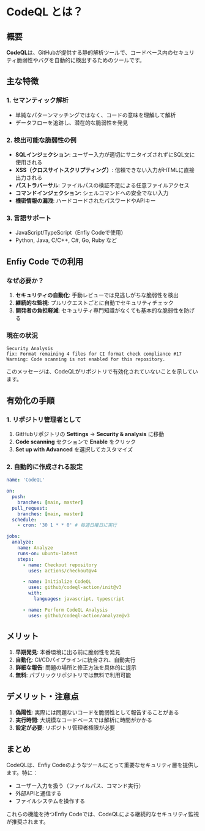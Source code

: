 # CodeQL とは？

## 概要

**CodeQL**は、GitHubが提供する静的解析ツールで、コードベース内のセキュリティ脆弱性やバグを自動的に検出するためのツールです。

## 主な特徴

### 1. セマンティック解析

- 単純なパターンマッチングではなく、コードの意味を理解して解析
- データフローを追跡し、潜在的な脆弱性を発見

### 2. 検出可能な脆弱性の例

- **SQLインジェクション**: ユーザー入力が適切にサニタイズされずにSQL文に使用される
- **XSS（クロスサイトスクリプティング）**: 信頼できない入力がHTMLに直接出力される
- **パストラバーサル**: ファイルパスの検証不足による任意ファイルアクセス
- **コマンドインジェクション**: シェルコマンドへの安全でない入力
- **機密情報の漏洩**: ハードコードされたパスワードやAPIキー

### 3. 言語サポート

- JavaScript/TypeScript（Enfiy Codeで使用）
- Python, Java, C/C++, C#, Go, Ruby など

## Enfiy Code での利用

### なぜ必要か？

1. **セキュリティの自動化**: 手動レビューでは見逃しがちな脆弱性を検出
2. **継続的な監視**: プルリクエストごとに自動でセキュリティチェック
3. **開発者の負担軽減**: セキュリティ専門知識がなくても基本的な脆弱性を防げる

### 現在の状況

```
Security Analysis
fix: Format remaining 4 files for CI format check compliance #17
Warning: Code scanning is not enabled for this repository.
```

このメッセージは、CodeQLがリポジトリで有効化されていないことを示しています。

## 有効化の手順

### 1. リポジトリ管理者として

1. GitHubリポジトリの **Settings** → **Security & analysis** に移動
2. **Code scanning** セクションで **Enable** をクリック
3. **Set up with Advanced** を選択してカスタマイズ

### 2. 自動的に作成される設定

```yaml
name: 'CodeQL'

on:
  push:
    branches: [main, master]
  pull_request:
    branches: [main, master]
  schedule:
    - cron: '30 1 * * 0' # 毎週日曜日に実行

jobs:
  analyze:
    name: Analyze
    runs-on: ubuntu-latest
    steps:
      - name: Checkout repository
        uses: actions/checkout@v4

      - name: Initialize CodeQL
        uses: github/codeql-action/init@v3
        with:
          languages: javascript, typescript

      - name: Perform CodeQL Analysis
        uses: github/codeql-action/analyze@v3
```

## メリット

1. **早期発見**: 本番環境に出る前に脆弱性を発見
2. **自動化**: CI/CDパイプラインに統合され、自動実行
3. **詳細な報告**: 問題の場所と修正方法を具体的に提示
4. **無料**: パブリックリポジトリでは無料で利用可能

## デメリット・注意点

1. **偽陽性**: 実際には問題ないコードを脆弱性として報告することがある
2. **実行時間**: 大規模なコードベースでは解析に時間がかかる
3. **設定が必要**: リポジトリ管理者権限が必要

## まとめ

CodeQLは、Enfiy Codeのようなツールにとって重要なセキュリティ層を提供します。特に：

- ユーザー入力を扱う（ファイルパス、コマンド実行）
- 外部APIと通信する
- ファイルシステムを操作する

これらの機能を持つEnfiy Codeでは、CodeQLによる継続的なセキュリティ監視が推奨されます。
